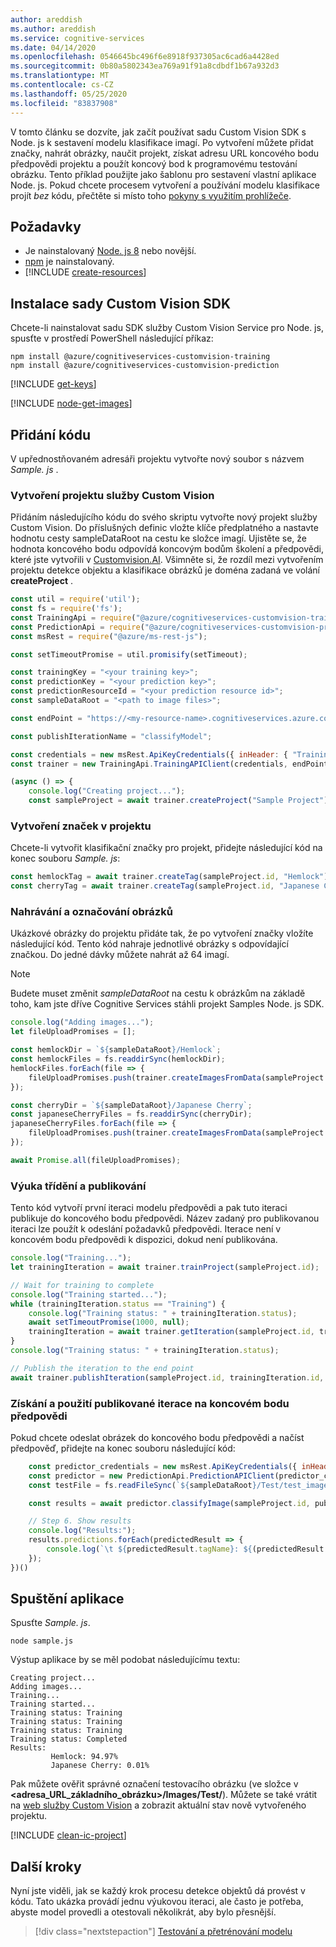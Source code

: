 ```yaml
---
author: areddish
ms.author: areddish
ms.service: cognitive-services
ms.date: 04/14/2020
ms.openlocfilehash: 0546645bc496f6e8918f937305ac6cad6a4428ed
ms.sourcegitcommit: 0b80a5802343ea769a91f91a8cdbdf1b67a932d3
ms.translationtype: MT
ms.contentlocale: cs-CZ
ms.lasthandoff: 05/25/2020
ms.locfileid: "83837908"
---
```

V tomto článku se dozvíte, jak začít používat sadu Custom Vision SDK s Node. js k sestavení modelu klasifikace imagí. Po vytvoření můžete přidat značky, nahrát obrázky, naučit projekt, získat adresu URL koncového bodu předpovědi projektu a použít koncový bod k programovému testování obrázku. Tento příklad použijte jako šablonu pro sestavení vlastní aplikace Node. js. Pokud chcete procesem vytvoření a používání modelu klasifikace projít _bez_ kódu, přečtěte si místo toho [pokyny s využitím prohlížeče](../../getting-started-build-a-classifier.md).

## <a name="prerequisites"></a>Požadavky

- Je nainstalovaný [Node. js 8](https://www.nodejs.org/en/download/) nebo novější.
- [npm](https://www.npmjs.com/) je nainstalovaný.
- [!INCLUDE [create-resources](../../includes/create-resources.md)]

## <a name="install-the-custom-vision-sdk"></a>Instalace sady Custom Vision SDK

Chcete-li nainstalovat sadu SDK služby Custom Vision Service pro Node. js, spusťte v prostředí PowerShell následující příkaz:

```shell
npm install @azure/cognitiveservices-customvision-training
npm install @azure/cognitiveservices-customvision-prediction
```

[!INCLUDE [get-keys](../../includes/get-keys.md)]

[!INCLUDE [node-get-images](../../includes/node-get-images.md)]

## <a name="add-the-code"></a>Přidání kódu

V upřednostňovaném adresáři projektu vytvořte nový soubor s názvem *Sample. js* .

### <a name="create-the-custom-vision-service-project"></a>Vytvoření projektu služby Custom Vision

Přidáním následujícího kódu do svého skriptu vytvořte nový projekt služby Custom Vision. Do příslušných definic vložte klíče předplatného a nastavte hodnotu cesty sampleDataRoot na cestu ke složce imagí. Ujistěte se, že hodnota koncového bodu odpovídá koncovým bodům školení a předpovědi, které jste vytvořili v [Customvision.AI](https://www.customvision.ai/). Všimněte si, že rozdíl mezi vytvořením projektu detekce objektu a klasifikace obrázků je doména zadaná ve volání **createProject** .

```javascript
const util = require('util');
const fs = require('fs');
const TrainingApi = require("@azure/cognitiveservices-customvision-training");
const PredictionApi = require("@azure/cognitiveservices-customvision-prediction");
const msRest = require("@azure/ms-rest-js");

const setTimeoutPromise = util.promisify(setTimeout);

const trainingKey = "<your training key>";
const predictionKey = "<your prediction key>";
const predictionResourceId = "<your prediction resource id>";
const sampleDataRoot = "<path to image files>";

const endPoint = "https://<my-resource-name>.cognitiveservices.azure.com/"

const publishIterationName = "classifyModel";

const credentials = new msRest.ApiKeyCredentials({ inHeader: { "Training-key": trainingKey } });
const trainer = new TrainingApi.TrainingAPIClient(credentials, endPoint);

(async () => {
    console.log("Creating project...");
    const sampleProject = await trainer.createProject("Sample Project")
```

### <a name="create-tags-in-the-project"></a>Vytvoření značek v projektu

Chcete-li vytvořit klasifikační značky pro projekt, přidejte následující kód na konec souboru *Sample. js*:

```javascript
const hemlockTag = await trainer.createTag(sampleProject.id, "Hemlock");
const cherryTag = await trainer.createTag(sampleProject.id, "Japanese Cherry");
```

### <a name="upload-and-tag-images"></a>Nahrávání a označování obrázků

Ukázkové obrázky do projektu přidáte tak, že po vytvoření značky vložíte následující kód. Tento kód nahraje jednotlivé obrázky s odpovídající značkou. Do jedné dávky můžete nahrát až 64 imagí.

> [!NOTE]
> Budete muset změnit *sampleDataRoot* na cestu k obrázkům na základě toho, kam jste dříve Cognitive Services stáhli projekt Samples Node. js SDK.

```javascript
console.log("Adding images...");
let fileUploadPromises = [];

const hemlockDir = `${sampleDataRoot}/Hemlock`;
const hemlockFiles = fs.readdirSync(hemlockDir);
hemlockFiles.forEach(file => {
    fileUploadPromises.push(trainer.createImagesFromData(sampleProject.id, fs.readFileSync(`${hemlockDir}/${file}`), { tagIds: [hemlockTag.id] }));
});

const cherryDir = `${sampleDataRoot}/Japanese Cherry`;
const japaneseCherryFiles = fs.readdirSync(cherryDir);
japaneseCherryFiles.forEach(file => {
    fileUploadPromises.push(trainer.createImagesFromData(sampleProject.id, fs.readFileSync(`${cherryDir}/${file}`), { tagIds: [cherryTag.id] }));
});

await Promise.all(fileUploadPromises);
```

### <a name="train-the-classifier-and-publish"></a>Výuka třídění a publikování

Tento kód vytvoří první iteraci modelu předpovědi a pak tuto iteraci publikuje do koncového bodu předpovědi. Název zadaný pro publikovanou iteraci lze použít k odeslání požadavků předpovědi. Iterace není v koncovém bodu předpovědi k dispozici, dokud není publikována.

```javascript
console.log("Training...");
let trainingIteration = await trainer.trainProject(sampleProject.id);

// Wait for training to complete
console.log("Training started...");
while (trainingIteration.status == "Training") {
    console.log("Training status: " + trainingIteration.status);
    await setTimeoutPromise(1000, null);
    trainingIteration = await trainer.getIteration(sampleProject.id, trainingIteration.id)
}
console.log("Training status: " + trainingIteration.status);

// Publish the iteration to the end point
await trainer.publishIteration(sampleProject.id, trainingIteration.id, publishIterationName, predictionResourceId);
```

### <a name="get-and-use-the-published-iteration-on-the-prediction-endpoint"></a>Získání a použití publikované iterace na koncovém bodu předpovědi

Pokud chcete odeslat obrázek do koncového bodu předpovědi a načíst předpověď, přidejte na konec souboru následující kód:

```javascript
    const predictor_credentials = new msRest.ApiKeyCredentials({ inHeader: { "Prediction-key": predictionKey } });
    const predictor = new PredictionApi.PredictionAPIClient(predictor_credentials, endPoint);
    const testFile = fs.readFileSync(`${sampleDataRoot}/Test/test_image.jpg`);

    const results = await predictor.classifyImage(sampleProject.id, publishIterationName, testFile);

    // Step 6. Show results
    console.log("Results:");
    results.predictions.forEach(predictedResult => {
        console.log(`\t ${predictedResult.tagName}: ${(predictedResult.probability * 100.0).toFixed(2)}%`);
    });
})()
```

## <a name="run-the-application"></a>Spuštění aplikace

Spusťte *Sample. js*.

```shell
node sample.js
```

Výstup aplikace by se měl podobat následujícímu textu:

```console
Creating project...
Adding images...
Training...
Training started...
Training status: Training
Training status: Training
Training status: Training
Training status: Completed
Results:
         Hemlock: 94.97%
         Japanese Cherry: 0.01%
```

Pak můžete ověřit správné označení testovacího obrázku (ve složce v **<adresa_URL_základního_obrázku>/Images/Test/**). Můžete se také vrátit na [web služby Custom Vision](https://customvision.ai) a zobrazit aktuální stav nově vytvořeného projektu.

[!INCLUDE [clean-ic-project](../../includes/clean-ic-project.md)]

## <a name="next-steps"></a>Další kroky

Nyní jste viděli, jak se každý krok procesu detekce objektů dá provést v kódu. Tato ukázka provádí jednu výukovou iteraci, ale často je potřeba, abyste model provedli a otestovali několikrát, aby bylo přesnější.

> [!div class="nextstepaction"]
> [Testování a přetrénování modelu](../../test-your-model.md)
